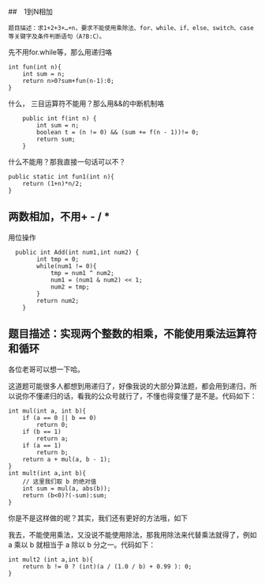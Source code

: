 
##　1到N相加
```
题目描述：求1+2+3+…+n，要求不能使用乘除法、for、while、if、else、switch、case等关键字及条件判断语句（A?B:C）。
```

先不用for.while等，那么用递归咯

```
int fun(int n){
    int sum = n;
    return n>0?sum+fun(n-1):0;
}
```

什么， 三目运算符不能用？那么用&&的中断机制咯

```
    public int f(int n) {
        int sum = n;
        boolean t = (n != 0) && (sum += f(n - 1))!= 0;
        return sum;
    }
```

什么不能用？那我直接一句话可以不？

```
public static int fun1(int n){
    return (1+n)*n/2;
}
```


## 两数相加，不用+ - / *

用位操作
```
  public int Add(int num1,int num2) {
        int tmp = 0;
        while(num1 != 0){
            tmp = num1 ^ num2;
            num1 = (num1 & num2) << 1;
            num2 = tmp;
        }
        return num2;
    }
```
## 题目描述：实现两个整数的相乘，不能使用乘法运算符和循环

各位老哥可以想一下哈。

这道题可能很多人都想到用递归了，好像我说的大部分算法题，都会用到递归，所以说你不懂递归的话，看我的公众号就行了，不懂也得变懂了是不是。代码如下：


```
int mul(int a, int b){
    if (a == 0 || b == 0)
        return 0;
    if (b == 1)
        return a;
    if (a == 1)
        return b;
    return a + mul(a, b - 1);
}
int mult(int a,int b){
    // 这里我们取 b 的绝对值
    int sum = mul(a, abs(b));
    return (b<0)?(-sum):sum;
}
```

你是不是这样做的呢？其实，我们还有更好的方法哦，如下

我去，不能使用乘法，又没说不能使用除法，那我用除法来代替乘法就得了，例如 a  乘以 b 就相当于 a 除以 b 分之一。代码如下：


```
int mult2 (int a,int b){
    return b != 0 ? (int)(a / (1.0 / b) + 0.99 ): 0;
}
```
